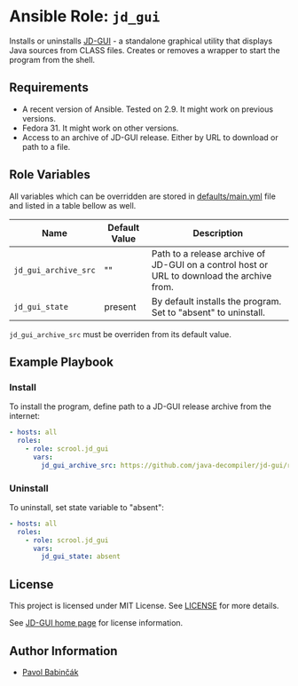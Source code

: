 # Ansible Role: `jd_gui`

Installs or uninstalls [JD-GUI](http://java-decompiler.github.io/) - a
standalone graphical utility that displays Java sources from CLASS files.
Creates or removes a wrapper to start the program from the shell.

## Requirements

- A recent version of Ansible. Tested on 2.9. It might work on previous versions.
- Fedora 31. It might work on other versions.
- Access to an archive of JD-GUI release. Either by URL to download or
  path to a file.

## Role Variables

All variables which can be overridden are stored in
[defaults/main.yml](defaults/main.yml) file and listed in a table bellow as
well.

| Name                 | Default Value | Description  |
| -------------------- | ------------- | ------------ |
| `jd_gui_archive_src` | ""            | Path to a release archive of JD-GUI on a control host or URL to download the archive from. |
| `jd_gui_state`       | present       | By default installs the program. Set to "absent" to uninstall. |

`jd_gui_archive_src` must be overriden from its default value.

## Example Playbook

### Install

To install the program, define path to a JD-GUI release archive from the
internet:

```yaml
- hosts: all
  roles:
    - role: scrool.jd_gui
      vars:
        jd_gui_archive_src: https://github.com/java-decompiler/jd-gui/releases/download/v1.6.6/jd-gui-1.6.6.rpm
```

### Uninstall

To uninstall, set state variable to "absent":

```yaml
- hosts: all
  roles:
    - role: scrool.jd_gui
      vars:
        jd_gui_state: absent
```

## License

This project is licensed under MIT License. See [LICENSE](LICENSE) for more
details.

See [JD-GUI home page](http://java-decompiler.github.io/) for license
information.

## Author Information

- [Pavol Babinčák](https://github.com/scrool)
